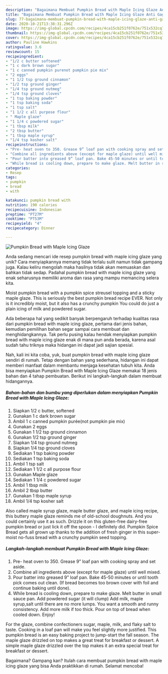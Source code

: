```yaml
---
description: "Bagaimana Membuat Pumpkin Bread with Maple Icing Glaze Anti Gagal"
title: "Bagaimana Membuat Pumpkin Bread with Maple Icing Glaze Anti Gagal"
slug: 77-bagaimana-membuat-pumpkin-bread-with-maple-icing-glaze-anti-gagal
date: 2020-10-21T13:38:31.296Z
image: https://img-global.cpcdn.com/recipes/4ca15cb251f0762e/751x532cq70/pumpkin-bread-with-maple-icing-glaze-recipe-main-photo.jpg
thumbnail: https://img-global.cpcdn.com/recipes/4ca15cb251f0762e/751x532cq70/pumpkin-bread-with-maple-icing-glaze-recipe-main-photo.jpg
cover: https://img-global.cpcdn.com/recipes/4ca15cb251f0762e/751x532cq70/pumpkin-bread-with-maple-icing-glaze-recipe-main-photo.jpg
author: Pauline Hawkins
ratingvalue: 3.6
reviewcount: 15
recipeingredient:
- "1/2 c butter softened"
- "1 c dark brown sugar"
- "1 c canned pumpkin purenot pumpkin pie mix"
- "2 eggs"
- "1 1/2 tsp ground cinnamon"
- "1/2 tsp ground ginger"
- "1/4 tsp ground nutmeg"
- "1/4 tsp ground cloves"
- "1 tsp baking powder"
- "1 tsp baking soda"
- "1 tsp salt"
- "1 1/2 c all purpose flour"
- " Maple glaze"
- "1 1/4 c powdered sugar"
- "1 tbsp milk"
- "2 tbsp butter"
- "1 tbsp maple syrup"
- "1/4 tsp kosher salt"
recipeinstructions:
- "Pre- heat oven to 350. Grease 9” loaf pan with cooking spray and set aside."
- "Combine all ingredients above (except for maple glaze) until well mixed."
- "Pour batter into greased 9” loaf pan. Bake 45-50 minutes or until tooth pick comes out clean. (If bread becomes too brown cover with foil and continue baking until done)."
- "While bread is cooling down, prepare to make glaze. Melt butter in small sauce pan. Add powdered sugar (it will clump) Add milk, maple syrup,salt until there are no more lumps. You want a smooth and runny consistency. Add more milk if too thick. Pour on top of bread when cooled down. Enjoy!"
categories:
- Resep
tags:
- pumpkin
- bread
- with

katakunci: pumpkin bread with 
nutrition: 190 calories
recipecuisine: Indonesian
preptime: "PT27M"
cooktime: "PT53M"
recipeyield: "4"
recipecategory: Dinner

---
```



![Pumpkin Bread with Maple Icing Glaze](https://img-global.cpcdn.com/recipes/4ca15cb251f0762e/751x532cq70/pumpkin-bread-with-maple-icing-glaze-recipe-main-photo.jpg)

Anda sedang mencari ide resep pumpkin bread with maple icing glaze yang unik? Cara menyiapkannya memang tidak terlalu sulit namun tidak gampang juga. Kalau keliru mengolah maka hasilnya tidak akan memuaskan dan bahkan tidak sedap. Padahal pumpkin bread with maple icing glaze yang enak seharusnya memiliki aroma dan rasa yang mampu memancing selera kita.

Moist pumpkin bread with a pumpkin spice streusel topping and a sticky maple glaze. This is seriously the best pumpkin bread recipe EVER. Not only is it incredibly moist, but it also has a crunchy pumpkin You could do just a plain icing of milk and powdered sugar.

Ada beberapa hal yang sedikit banyak berpengaruh terhadap kualitas rasa dari pumpkin bread with maple icing glaze, pertama dari jenis bahan, kemudian pemilihan bahan segar sampai cara membuat dan menghidangkannya. Tak perlu pusing kalau hendak menyiapkan pumpkin bread with maple icing glaze enak di mana pun anda berada, karena asal sudah tahu triknya maka hidangan ini dapat jadi sajian spesial.


Nah, kali ini kita coba, yuk, buat pumpkin bread with maple icing glaze sendiri di rumah. Tetap dengan bahan yang sederhana, hidangan ini dapat memberi manfaat dalam membantu menjaga kesehatan tubuh kita. Anda bisa menyiapkan Pumpkin Bread with Maple Icing Glaze memakai 18 jenis bahan dan 4 tahap pembuatan. Berikut ini langkah-langkah dalam membuat hidangannya.

<!--inarticleads1-->

##### Bahan-bahan dan bumbu yang diperlukan dalam menyiapkan Pumpkin Bread with Maple Icing Glaze:

1. Siapkan 1/2 c butter, softened
1. Gunakan 1 c dark brown sugar
1. Ambil 1 c canned pumpkin purée(not pumpkin pie mix)
1. Gunakan 2 eggs
1. Gunakan 1 1/2 tsp ground cinnamon
1. Gunakan 1/2 tsp ground ginger
1. Siapkan 1/4 tsp ground nutmeg
1. Siapkan 1/4 tsp ground cloves
1. Sediakan 1 tsp baking powder
1. Sediakan 1 tsp baking soda
1. Ambil 1 tsp salt
1. Sediakan 1 1/2 c all purpose flour
1. Gunakan  Maple glaze
1. Sediakan 1 1/4 c powdered sugar
1. Ambil 1 tbsp milk
1. Ambil 2 tbsp butter
1. Gunakan 1 tbsp maple syrup
1. Ambil 1/4 tsp kosher salt


Also called maple syrup glaze, maple butter glaze, and maple icing recipe, this buttery maple glaze reminds me of old-school doughnuts. And you could certainly use it as such. Drizzle it on this gluten-free dairy-free pumpkin bread or just lick it off the spoon - I definitely did. Pumpkin Spice Bread gets all grown up thanks to the addition of fresh ginger in this super-moist no-fuss bread with a crunchy pumpkin seed topping. 

<!--inarticleads2-->

##### Langkah-langkah membuat Pumpkin Bread with Maple Icing Glaze:

1. Pre- heat oven to 350. Grease 9” loaf pan with cooking spray and set aside.
1. Combine all ingredients above (except for maple glaze) until well mixed.
1. Pour batter into greased 9” loaf pan. Bake 45-50 minutes or until tooth pick comes out clean. (If bread becomes too brown cover with foil and continue baking until done).
1. While bread is cooling down, prepare to make glaze. Melt butter in small sauce pan. Add powdered sugar (it will clump) Add milk, maple syrup,salt until there are no more lumps. You want a smooth and runny consistency. Add more milk if too thick. Pour on top of bread when cooled down. Enjoy!


For the glaze, combine confectioners sugar, maple, milk, and flaky salt to taste. Cooking in a loaf pan will make you feel slightly more justified. This pumpkin bread is an easy baking project to jump-start the fall season. The maple glaze drizzled on top makes a great treat for breakfast or dessert. A simple maple glaze drizzled over the top makes it an extra special treat for breakfast or dessert. 

Bagaimana? Gampang kan? Itulah cara membuat pumpkin bread with maple icing glaze yang bisa Anda praktikkan di rumah. Selamat mencoba!
